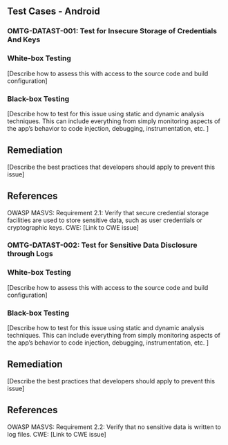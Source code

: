 ## Test Cases - Android

### OMTG-DATAST-001: Test for Insecure Storage of Credentials And Keys

### White-box Testing

[Describe how to assess this with access to the source code and build configuration]

### Black-box Testing

[Describe how to test for this issue using static and dynamic analysis techniques. This can include everything from simply monitoring aspects of the app’s behavior to code injection, debugging, instrumentation, etc. ]

## Remediation

[Describe the best practices that developers should apply to prevent this issue]

## References

OWASP MASVS: Requirement 2.1: Verify that secure credential storage facilities are used to store sensitive data, such as user credentials or cryptographic keys.
CWE: [Link to CWE issue]

### OMTG-DATAST-002: Test for Sensitive Data Disclosure through Logs

### White-box Testing

[Describe how to assess this with access to the source code and build configuration]

### Black-box Testing

[Describe how to test for this issue using static and dynamic analysis techniques. This can include everything from simply monitoring aspects of the app’s behavior to code injection, debugging, instrumentation, etc. ]

## Remediation

[Describe the best practices that developers should apply to prevent this issue]

## References

OWASP MASVS: Requirement 2.2: Verify that no sensitive data is written to log files.
CWE: [Link to CWE issue]

